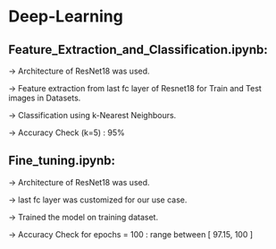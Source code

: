 # Deep-Learning

## Feature_Extraction_and_Classification.ipynb:

-> Architecture of ResNet18 was used.

-> Feature extraction from last fc layer of Resnet18 for Train and Test images in Datasets.

-> Classification using k-Nearest Neighbours.

-> Accuracy Check (k=5) : 95%


## Fine_tuning.ipynb:

-> Architecture of ResNet18 was used.

-> last fc layer was customized for our use case.

-> Trained the model on training dataset.

-> Accuracy Check for epochs = 100 : range between [ 97.15, 100 ]

